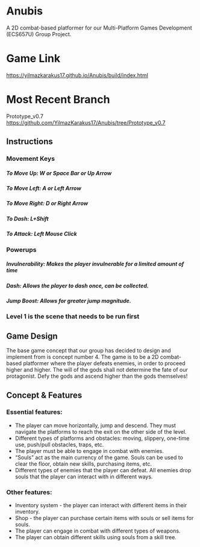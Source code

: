 # Anubis
A 2D combat-based platformer for our Multi-Platform Games Development (ECS657U) Group Project. 

# Game Link
https://yilmazkarakus17.github.io/Anubis/build/index.html

# Most Recent Branch
Prototype_v0.7 https://github.com/YilmazKarakus17/Anubis/tree/Prototype_v0.7

## Instructions
### Movement Keys
##### To Move Up: **W** or **Space Bar** or **Up Arrow**
##### To Move Left: **A** or **Left Arrow**
##### To Move Right: **D** or **Right Arrow**

##### To Dash: **L+Shift**
##### To Attack: **Left Mouse Click**

### Powerups
##### Invulnerability: Makes the player invulnerable for a limited amount of time
##### Dash: Allows the player to dash once, can be collected.
##### Jump Boost: Allows for greater jump magnitude.

### Level 1 is the scene that needs to be run first


## Game Design
The base game concept that our group has decided to design and implement from is concept number 4. The game is to be a 2D combat-based platformer where the player defeats enemies, in order to proceed higher and higher. The will of the gods shall not determine the fate of our protagonist. Defy the gods and ascend higher than the gods themselves!

## Concept & Features
### Essential features:
* The player can move horizontally, jump and descend. They must navigate the platforms to reach the exit on the other side of the level.
* Different types of platforms and obstacles: moving, slippery, one-time use, push/pull obstacles, traps, etc.
* The player must be able to engage in combat with enemies.
* “Souls” act as the main currency of the game. Souls can be used to clear the floor, obtain new skills, purchasing items, etc.
* Different types of enemies that the player can defeat. All enemies drop souls that the player can interact with in different ways.

### Other features:
* Inventory system - the player can interact with different items in their inventory.
* Shop - the player can purchase certain items with souls or sell items for souls.
* The player can engage in combat with different types of weapons.
* The player can obtain different skills using souls from a skill tree. 


